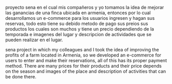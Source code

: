 proyecto sena en el cual mis compañeros y yo tomamos la idea de mejorar las ganancias de una finca ubicada en armenia, entonces por lo cual desarrollamos un e-commerce para los usuarios ingresen y hagan sus reservas, todo esto tiene su debido metodo de pago sus preios sus productos los cuales son muchos y tiene un precio dependiendo de la temporada e imagenes del lugar y descripcion de actividades que se pueden realizar en el lugar.

sena project in which my colleagues and I took the idea of ​​improving the profits of a farm located in Armenia, so we developed an e-commerce for users to enter and make their reservations, all of this has its proper payment method. There are many prices for their products and their price depends on the season and images of the place and description of activities that can be done there.
